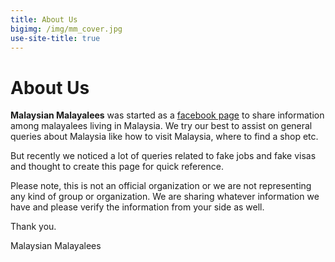 ```yaml
---
title: About Us
bigimg: /img/mm_cover.jpg
use-site-title: true
---
```


# About Us
**Malaysian Malayalees** was started as a [facebook page](https://www.facebook.com/MalaysianMalayalees) to share information among malayalees living in Malaysia. We try our best to assist on general queries about Malaysia like how to visit Malaysia, where to find a shop etc. 

But recently we noticed a lot of queries related to fake jobs and fake visas and thought to create this page for quick reference. 

Please note, this is not an official organization or we are not representing any kind of group or organization. 
We are sharing whatever information we have and please verify the information from your side as well.

Thank you.

Malaysian Malayalees
